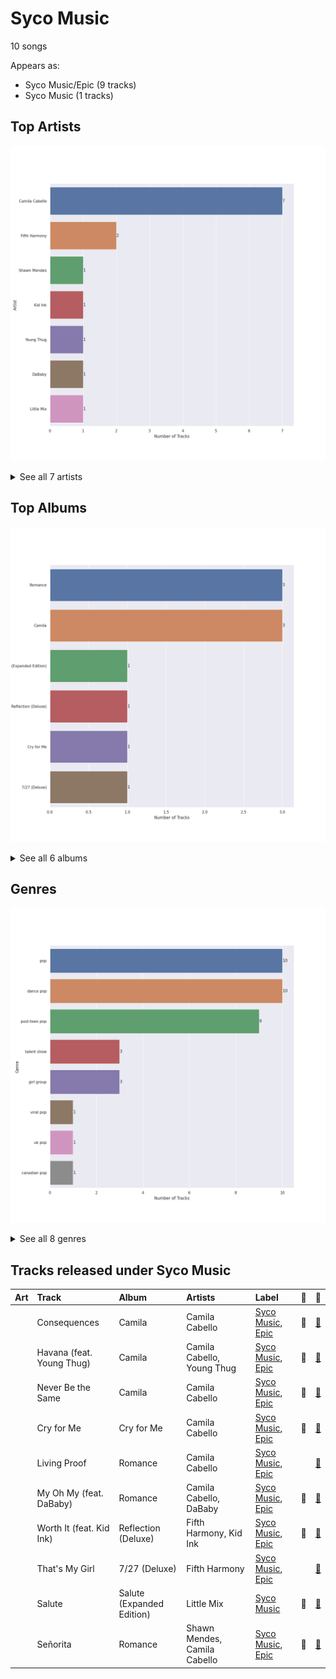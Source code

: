 # Syco Music

10 songs

Appears as:
- Syco Music/Epic (9 tracks)
- Syco Music (1 tracks)

## Top Artists

![Bar chart of top 7 artists](../images/labels/syco_music/artists.png)


<details>
<summary>See all 7 artists</summary>

|   Number of Tracks | Art                                                                                              | Artist         | 🔗                                                           |
|-------------------:|:-------------------------------------------------------------------------------------------------|:---------------|:------------------------------------------------------------|
|                  7 | <img src="https://i.scdn.co/image/ab6761610000e5ebec05963eab63676a539fef13" alt="" width="50" /> | Camila Cabello | [🔗](https://open.spotify.com/artist/4nDoRrQiYLoBzwC5BhVJzF) |
|                  2 | <img src="https://i.scdn.co/image/ab6761610000e5eb5acb3cb0a8b87d3952738b97" alt="" width="50" /> | Fifth Harmony  | [🔗](https://open.spotify.com/artist/1l8Fu6IkuTP0U5QetQJ5Xt) |
|                  1 | <img src="https://i.scdn.co/image/ab6761610000e5eb46e7a06fa6dfefaed6a3f0db" alt="" width="50" /> | Shawn Mendes   | [🔗](https://open.spotify.com/artist/7n2wHs1TKAczGzO7Dd2rGr) |
|                  1 | <img src="https://i.scdn.co/image/ab6761610000e5eb15a85a7957cac2c370e713ab" alt="" width="50" /> | Kid Ink        | [🔗](https://open.spotify.com/artist/6KZDXtSj0SzGOV705nNeh3) |
|                  1 | <img src="https://i.scdn.co/image/ab6761610000e5eb547d2b41c9f2c97318aad0ed" alt="" width="50" /> | Young Thug     | [🔗](https://open.spotify.com/artist/50co4Is1HCEo8bhOyUWKpn) |
|                  1 | <img src="https://i.scdn.co/image/ab6761610000e5eb5ace68c56849548db7f102be" alt="" width="50" /> | DaBaby         | [🔗](https://open.spotify.com/artist/4r63FhuTkUYltbVAg5TQnk) |
|                  1 | <img src="https://i.scdn.co/image/ab6761610000e5eb08cd53940cbf5813ee5fe565" alt="" width="50" /> | Little Mix     | [🔗](https://open.spotify.com/artist/3e7awlrlDSwF3iM0WBjGMp) |

</details>


## Top Albums

![Bar chart of top 6 albums](../images/labels/syco_music/albums.png)


<details>
<summary>See all 6 albums</summary>

|   Number of Tracks | Art                                                                                              | Album                     | 🔗                                                          |
|-------------------:|:-------------------------------------------------------------------------------------------------|:--------------------------|:-----------------------------------------------------------|
|                  3 | <img src="https://i.scdn.co/image/ab67616d0000b2735f53c0dbe5190a0af0fa28f3" alt="" width="50" /> | Romance                   | [🔗](https://open.spotify.com/album/3Vsbl0diFGw8HNSjG8ue9m) |
|                  3 | <img src="https://i.scdn.co/image/ab67616d0000b2736eb0b9e73adcf04e4ed3eca4" alt="" width="50" /> | Camila                    | [🔗](https://open.spotify.com/album/2vD3zSQr8hNlg0obNel4TE) |
|                  1 | <img src="https://i.scdn.co/image/ab67616d0000b273b3d3d1ba43e085f5ab80e56a" alt="" width="50" /> | Salute (Expanded Edition) | [🔗](https://open.spotify.com/album/4cH9WxyfNWlfR257RitWBt) |
|                  1 | <img src="https://i.scdn.co/image/ab67616d0000b2735bdd9e580fdda5e676a25e6a" alt="" width="50" /> | Reflection (Deluxe)       | [🔗](https://open.spotify.com/album/0zAsh6hObeNmFgFPrUiFcP) |
|                  1 | <img src="https://i.scdn.co/image/ab67616d0000b273c4f298e7cbedb77f8e030ff0" alt="" width="50" /> | Cry for Me                | [🔗](https://open.spotify.com/album/2dq4ae5hiyxlFPG1s8rlq5) |
|                  1 | <img src="https://i.scdn.co/image/ab67616d0000b273d03fa6f4e758282b7920b5c8" alt="" width="50" /> | 7/27 (Deluxe)             | [🔗](https://open.spotify.com/album/0pF0oyuPNdOObniB1Ng0kW) |

</details>


## Genres

![Bar chart of top 8 genres](../images/labels/syco_music/genres.png)


<details>
<summary>See all 8 genres</summary>

|   Number of Tracks | Genre                                       |
|-------------------:|:--------------------------------------------|
|                 10 | [pop](../genres/pop.md)                     |
|                 10 | [dance pop](../genres/dance_pop.md)         |
|                  9 | [post-teen pop](../genres/post_teen_pop.md) |
|                  3 | talent show                                 |
|                  3 | girl group                                  |
|                  1 | viral pop                                   |
|                  1 | uk pop                                      |
|                  1 | canadian pop                                |

</details>


## Tracks released under Syco Music

| Art                                                                                              | Track                     | Album                     | Artists                      | Label                                        | 💚   | 🔗                                                          |
|:-------------------------------------------------------------------------------------------------|:--------------------------|:--------------------------|:-----------------------------|:---------------------------------------------|:----|:-----------------------------------------------------------|
| <img src="https://i.scdn.co/image/ab67616d0000b2736eb0b9e73adcf04e4ed3eca4" alt="" width="50" /> | Consequences              | Camila                    | Camila Cabello               | [Syco Music](syco_music.md), [Epic](epic.md) | 💚   | [🔗](https://open.spotify.com/track/7sTtHHrD0zDpmzQzH3zegz) |
| <img src="https://i.scdn.co/image/ab67616d0000b2736eb0b9e73adcf04e4ed3eca4" alt="" width="50" /> | Havana (feat. Young Thug) | Camila                    | Camila Cabello, Young Thug   | [Syco Music](syco_music.md), [Epic](epic.md) | 💚   | [🔗](https://open.spotify.com/track/1rfofaqEpACxVEHIZBJe6W) |
| <img src="https://i.scdn.co/image/ab67616d0000b2736eb0b9e73adcf04e4ed3eca4" alt="" width="50" /> | Never Be the Same         | Camila                    | Camila Cabello               | [Syco Music](syco_music.md), [Epic](epic.md) | 💚   | [🔗](https://open.spotify.com/track/4eWQlBRaTjPPUlzacqEeoQ) |
| <img src="https://i.scdn.co/image/ab67616d0000b273c4f298e7cbedb77f8e030ff0" alt="" width="50" /> | Cry for Me                | Cry for Me                | Camila Cabello               | [Syco Music](syco_music.md), [Epic](epic.md) | 💚   | [🔗](https://open.spotify.com/track/40nPimvmG05WYS7983bawZ) |
| <img src="https://i.scdn.co/image/ab67616d0000b2735f53c0dbe5190a0af0fa28f3" alt="" width="50" /> | Living Proof              | Romance                   | Camila Cabello               | [Syco Music](syco_music.md), [Epic](epic.md) |     | [🔗](https://open.spotify.com/track/4jFD7byoPdGkEdjHLMduR9) |
| <img src="https://i.scdn.co/image/ab67616d0000b2735f53c0dbe5190a0af0fa28f3" alt="" width="50" /> | My Oh My (feat. DaBaby)   | Romance                   | Camila Cabello, DaBaby       | [Syco Music](syco_music.md), [Epic](epic.md) | 💚   | [🔗](https://open.spotify.com/track/3yOlyBJuViE2YSGn3nVE1K) |
| <img src="https://i.scdn.co/image/ab67616d0000b2735bdd9e580fdda5e676a25e6a" alt="" width="50" /> | Worth It (feat. Kid Ink)  | Reflection (Deluxe)       | Fifth Harmony, Kid Ink       | [Syco Music](syco_music.md), [Epic](epic.md) | 💚   | [🔗](https://open.spotify.com/track/41Fflg7qHiVOD6dEPvsCzO) |
| <img src="https://i.scdn.co/image/ab67616d0000b273d03fa6f4e758282b7920b5c8" alt="" width="50" /> | That's My Girl            | 7/27 (Deluxe)             | Fifth Harmony                | [Syco Music](syco_music.md), [Epic](epic.md) |     | [🔗](https://open.spotify.com/track/2ACOWPLUe4A4KuQ5ioD2od) |
| <img src="https://i.scdn.co/image/ab67616d0000b273b3d3d1ba43e085f5ab80e56a" alt="" width="50" /> | Salute                    | Salute (Expanded Edition) | Little Mix                   | [Syco Music](syco_music.md)                  | 💚   | [🔗](https://open.spotify.com/track/1iupzLgX4O0Qosb4yDpYoz) |
| <img src="https://i.scdn.co/image/ab67616d0000b2735f53c0dbe5190a0af0fa28f3" alt="" width="50" /> | Señorita                  | Romance                   | Shawn Mendes, Camila Cabello | [Syco Music](syco_music.md), [Epic](epic.md) | 💚   | [🔗](https://open.spotify.com/track/3BVgrFWuH01GmCUy9Y2EE8) |
